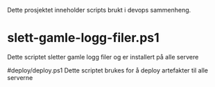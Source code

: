 Dette prosjektet inneholder scripts brukt i devops sammenheng.

# slett-gamle-logg-filer.ps1
Dette scriptet sletter gamle logg filer og er installert på alle servere

#deploy/deploy.ps1
Dette scriptet brukes for å deploy artefakter til alle serverne
